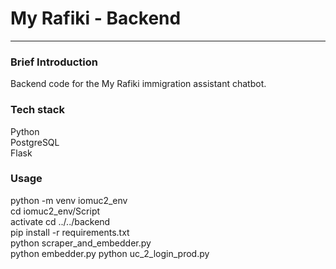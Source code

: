 # My Rafiki - Backend  

---  

### Brief Introduction  
Backend code for the My Rafiki immigration assistant chatbot.  

### Tech stack  
Python  
PostgreSQL  
Flask  

### Usage  
python -m venv iomuc2_env  
cd iomuc2_env/Script  
activate
cd ../../backend  
pip install -r requirements.txt  
python scraper_and_embedder.py  
python embedder.py
python uc_2_login_prod.py  

